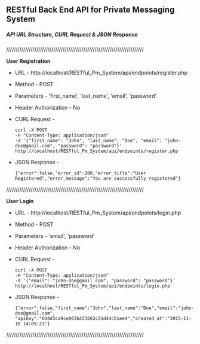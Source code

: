 ## RESTful Back End API for Private Messaging System ##

##### API URL Structure, CURL Request & JSON Response #####

///////////////////////////////////////////////////////////////////////// 

<strong>User Registration</strong>

* URL - http://localhost/RESTful_Pm_System/api/endpoints/register.php 
* Method - POST
* Parameters - 'first_name', 'last_name', 'email', 'password'
* Header Authorization - No

* CURL Request -
    ```
    curl -X POST
    -H "Content-Type: application/json"
    -d '{"first_name": "John", "last_name": "Doe", "email": "john-doe@gmail.com", "password": "password"}'
    http://localhost/RESTful_Pm_System/api/endpoints/register.php 
    ```  
* JSON Response -
    ```    
    {"error":false,"error_id":200,"error_title":"User Registered","error_message":"You are successfully registered"}
    ```   

/////////////////////////////////////////////////////////////////////////   

<strong>User Login</strong>

* URL - http://localhost/RESTful_Pm_System/api/endpoints/login.php 
* Method - POST
* Parameters - 'email', 'password'
* Header Authorization - No

* CURL Request -
    ```
    curl -X POST
    -H "Content-Type: application/json"
    -d '{"email": "john-doe@gmail.com", "password": "password"}'
    http://localhost/RESTful_Pm_System/api/endpoints/login.php 
    ```  
* JSON Response -
    ```    
    {"error":false,"first_name":"John","last_name":"Doe","email":"john-doe@gmail.com",
    "apiKey":"6d4d3ca9ce063b423662c21d44cb1ee4","created_at":"2015-11-18 14:05:23"}
    ```   
    
/////////////////////////////////////////////////////////////////////////     

